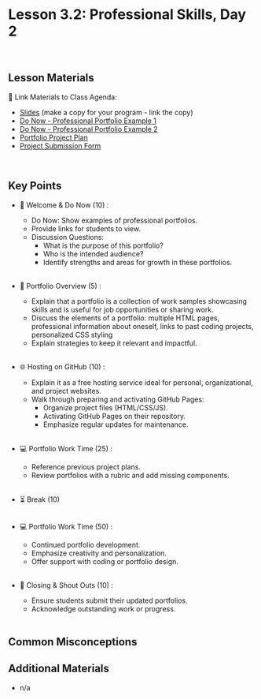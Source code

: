 # Lesson 3.2: Professional Skills, Day 2

<br>

## Lesson Materials

📖 Link Materials to Class Agenda:
- [Slides](https://docs.google.com/presentation/d/1BocNHjBdPCYDZ40rlgXzTc9DDIyGe1CTlc5Tt7tsNKY/edit?usp=sharing) (make a copy for your program - link the copy)
- [Do Now - Professional Portfolio Example 1](http://www.megantaylor.org/portfolio)
- [Do Now - Professional Portfolio Example 2](https://brittanychiang.com/)
- [Portfolio Project Plan](https://docs.google.com/document/d/1X4f4VTBhUaBL_kc4hzTs_zdoQZcLVae5_UIDfw68nUo/edit?usp=sharing)
- [Project Submission Form](https://forms.gle/jgZGXmJCEv7vYS42A)

<br>

## Key Points

- 👋 Welcome & Do Now (10) :
  - Do Now: Show examples of professional portfolios. 
  - Provide links for students to view.
  - Discussion Questions:
    - What is the purpose of this portfolio?
    - Who is the intended audience?
    - Identify strengths and areas for growth in these portfolios.<br><br>
  
- 👀 Portfolio Overview (5) :
  - Explain that a portfolio is a collection of work samples showcasing skills and is useful for job opportunities or sharing work.
  - Discuss the elements of a portfolio: multiple HTML pages, professional information about oneself, links to past coding projects, personalized CSS styling
  - Explain strategies to keep it relevant and impactful.<br><br>

- 🌐 Hosting on GitHub (10) :
  - Explain it as a free hosting service ideal for personal, organizational, and project websites.
  - Walk through preparing and activating GitHub Pages:
    - Organize project files (HTML/CSS/JS).
    - Activating GitHub Pages on their repository.
    - Emphasize regular updates for maintenance.<br><br>

- 💻 Portfolio Work Time (25) :
  - Reference previous project plans.
  - Review portfolios with a rubric and add missing components.<br><br>

- ⏳ Break (10)<br><br>

- 💻 Portfolio Work Time (50) :
  - Continued portfolio development.
  - Emphasize creativity and personalization.
  - Offer support with coding or portfolio design.<br><br>

- 👋 Closing & Shout Outs (10) :
  - Ensure students submit their updated portfolios.
  - Acknowledge outstanding work or progress.<br><br>
  

## Common Misconceptions


## Additional Materials
- n/a
